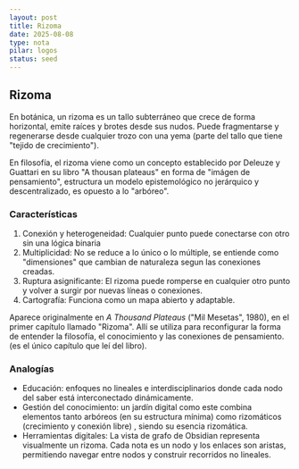 ```yaml
---
layout: post
title: Rizoma
date: 2025-08-08
type: nota
pilar: logos
status: seed
---
```

## Rizoma

En botánica, un rizoma es un tallo subterráneo que crece de forma horizontal, emite raíces y brotes desde sus nudos. Puede fragmentarse y regenerarse desde cualquier trozo con una yema (parte del tallo que tiene "tejido de crecimiento").

En filosofía, el rizoma viene como un concepto establecido por Deleuze y Guattari en su libro "A thousan plateaus" en forma de "imágen de pensamiento", estructura un modelo epistemológico no jerárquico y descentralizado, es opuesto a lo "arbóreo".

### Características

1. Conexión y heterogeneidad: Cualquier punto puede conectarse con otro sin una lógica binaria
2. Multiplicidad: No se reduce a lo único o lo múltiple, se entiende como "dimensiones" que cambian de naturaleza segun las conexiones creadas.
3. Ruptura asignificante: El rizoma puede romperse en cualquier otro punto y volver a surgir por nuevas líneas o conexiones.
4. Cartografía: Funciona como un mapa abierto y adaptable.

Aparece originalmente en *A Thousand Plateaus* ("Mil Mesetas", 1980), en el primer capítulo llamado "Rizoma". Allí se utiliza para reconfigurar la forma de entender la filosofía, el conocimiento y las conexiones de pensamiento. (es el único capítulo que leí del libro).

### Analogías

- Educación: enfoques no lineales e interdisciplinarios donde cada nodo del saber está interconectado dinámicamente.
- Gestión del conocimiento: un jardín digital como este combina elementos tanto arbóreos (en su estructura mínima) como rizomáticos (crecimiento y conexión libre) , siendo su esencia rizomática.
- Herramientas digitales: La vista de grafo de Obsidian representa visualmente un rizoma. Cada nota es un nodo y los enlaces son aristas, permitiendo navegar entre nodos y construir recorridos no lineales.

